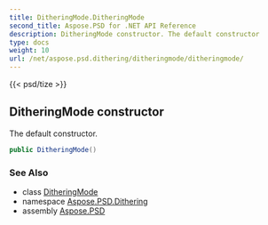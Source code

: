 ```yaml
---
title: DitheringMode.DitheringMode
second_title: Aspose.PSD for .NET API Reference
description: DitheringMode constructor. The default constructor
type: docs
weight: 10
url: /net/aspose.psd.dithering/ditheringmode/ditheringmode/
---
```

{{< psd/tize >}}
## DitheringMode constructor

The default constructor.

```csharp
public DitheringMode()
```

### See Also

* class [DitheringMode](../)
* namespace [Aspose.PSD.Dithering](../../../aspose.psd.dithering/)
* assembly [Aspose.PSD](../../../)



